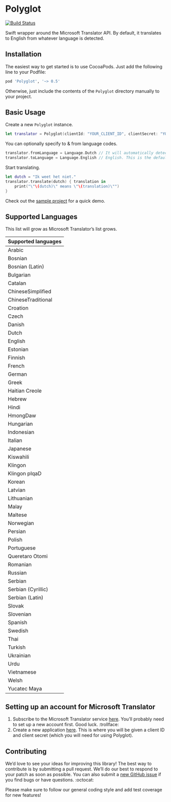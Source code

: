 Polyglot
========

[![Build Status](https://travis-ci.org/ayanonagon/Polyglot.svg)](https://travis-ci.org/ayanonagon/Polyglot)

Swift wrapper around the Microsoft Translator API. By default, it translates to English from whatever language is detected.

## Installation

The easiest way to get started is to use CocoaPods. Just add the following line to your Podfile:

```ruby
pod 'Polyglot', '~> 0.5'
```

Otherwise, just include the contents of the `Polyglot` directory manually to your project.

## Basic Usage

Create a new ```Polyglot``` instance.

```swift
let translator = Polyglot(clientId: "YOUR_CLIENT_ID", clientSecret: "YOUR_CLIENT_SECRET")
```

You can optionally specify to & from language codes.

```swift
translator.fromLanguage = Language.Dutch // It will automatically detect the language if you don't set this.
translator.toLanguage = Language.English // English. This is the default.
```

Start translating.

```swift
let dutch = "Ik weet het niet."
translator.translate(dutch) { translation in
    print("\"\(dutch)\" means \"\(translation)\"")
}
```

Check out the [sample project](https://github.com/ayanonagon/Polyglot/tree/master/PolyglotSample) for a quick demo.

## Supported Languages
This list will grow as Microsoft Translator’s list grows.

| Supported languages |
| ------------------- |
| Arabic |
| Bosnian |
| Bosnian (Latin) |
| Bulgarian |
| Catalan |
| ChineseSimplified |
| ChineseTraditional |
| Croation |
| Czech |
| Danish |
| Dutch |
| English |
| Estonian |
| Finnish |
| French |
| German |
| Greek |
| Haitian Creole |
| Hebrew |
| Hindi |
| HmongDaw |
| Hungarian |
| Indonesian |
| Italian |
| Japanese |
| Kiswahili |
| Klingon |
| Klingon pIqaD |
| Korean |
| Latvian |
| Lithuanian |
| Malay |
| Maltese |
| Norwegian |
| Persian |
| Polish |
| Portuguese |
| Queretaro Otomi |
| Romanian |
| Russian |
| Serbian |
| Serbian (Cyrillic) |
| Serbian (Latin) |
| Slovak |
| Slovenian |
| Spanish |
| Swedish |
| Thai |
| Turkish |
| Ukrainian |
| Urdu |
| Vietnamese |
| Welsh |
| Yucatec Maya |

## Setting up an account for Microsoft Translator

1. Subscribe to the Microsoft Translator service [here](https://datamarket.azure.com/dataset/bing/microsofttranslator). You’ll probably need to set up a new account first. Good luck. :trollface:
2. Create a new application [here](https://datamarket.azure.com/developer/applications). This is where you will be given a client ID and client secret (which you will need for using Polyglot).

## Contributing

We’d love to see your ideas for improving this library! The best way to contribute is by submitting a pull request. We’ll do our best to respond to your patch as soon as possible. You can also submit a [new GitHub issue](https://github.com/ayanonagon/Polyglot/issues/new) if you find bugs or have questions. :octocat:

Please make sure to follow our general coding style and add test coverage for new features!
